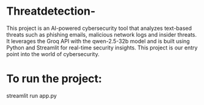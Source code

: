 # Threatdetection-
This project is an AI-powered cybersecurity tool that analyzes text-based threats such as phishing emails, malicious network logs and insider threats. It leverages the Groq API with the qwen-2.5-32b model and is built using Python and Streamlit for real-time security insights. This project is our entry point into the world of cybersecurity.

# To run the project:
streamlit run app.py
